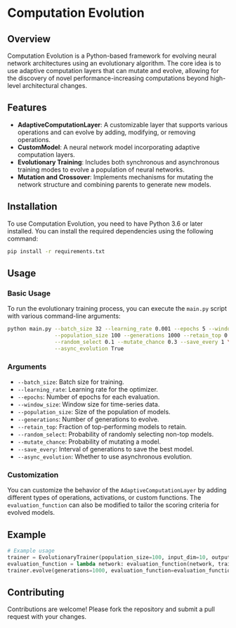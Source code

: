 # Computation Evolution

## Overview

Computation Evolution is a Python-based framework for evolving neural network architectures using an evolutionary algorithm. The core idea is to use adaptive computation layers that can mutate and evolve, allowing for the discovery of novel performance-increasing computations beyond high-level architectural changes.

## Features

- **AdaptiveComputationLayer**: A customizable layer that supports various operations and can evolve by adding, modifying, or removing operations.
- **CustomModel**: A neural network model incorporating adaptive computation layers.
- **Evolutionary Training**: Includes both synchronous and asynchronous training modes to evolve a population of neural networks.
- **Mutation and Crossover**: Implements mechanisms for mutating the network structure and combining parents to generate new models.

## Installation

To use Computation Evolution, you need to have Python 3.6 or later installed. You can install the required dependencies using the following command:

```bash
pip install -r requirements.txt
```

## Usage

### Basic Usage

To run the evolutionary training process, you can execute the `main.py` script with various command-line arguments:

```bash
python main.py --batch_size 32 --learning_rate 0.001 --epochs 5 --window_size 10 \
               --population_size 100 --generations 1000 --retain_top 0.5 \
               --random_select 0.1 --mutate_chance 0.3 --save_every 1 \
               --async_evolution True
```

### Arguments

- `--batch_size`: Batch size for training.
- `--learning_rate`: Learning rate for the optimizer.
- `--epochs`: Number of epochs for each evaluation.
- `--window_size`: Window size for time-series data.
- `--population_size`: Size of the population of models.
- `--generations`: Number of generations to evolve.
- `--retain_top`: Fraction of top-performing models to retain.
- `--random_select`: Probability of randomly selecting non-top models.
- `--mutate_chance`: Probability of mutating a model.
- `--save_every`: Interval of generations to save the best model.
- `--async_evolution`: Whether to use asynchronous evolution.

### Customization

You can customize the behavior of the `AdaptiveComputationLayer` by adding different types of operations, activations, or custom functions. The `evaluation_function` can also be modified to tailor the scoring criteria for evolved models.

## Example

```python
# Example usage
trainer = EvolutionaryTrainer(population_size=100, input_dim=10, output_dim=1)
evaluation_function = lambda network: evaluation_function(network, train_loader, val_loader, 5, 0.001, 32, 'cuda')
trainer.evolve(generations=1000, evaluation_function=evaluation_function, retain_top=0.5, random_select=0.1, mutate_chance=0.3)
```

## Contributing

Contributions are welcome! Please fork the repository and submit a pull request with your changes.
